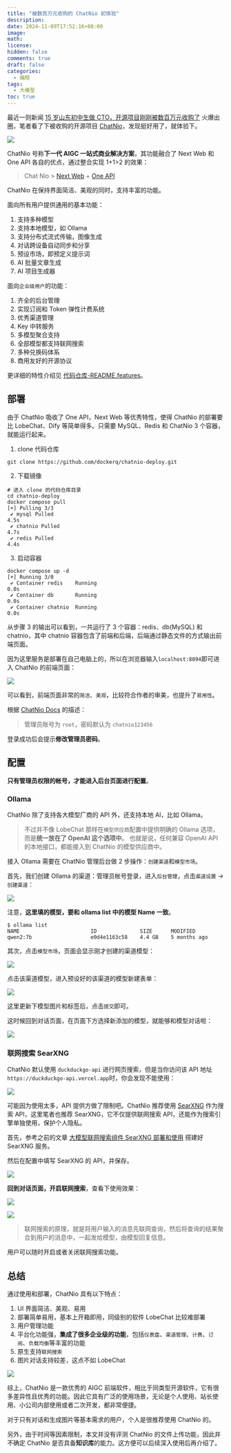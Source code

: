 ```yaml
---
title: "被数百万元收购的 ChatNio 初体验"
description:
date: 2024-11-09T17:52:16+08:00
image:
math:
license:
hidden: false
comments: true
draft: false
categories:
  - 编程
tags:
  - 大模型
toc: true
---
```


最近一则新闻 [15 岁山东初中生做 CTO，开源项目刚刚被数百万元收购了](https://36kr.com/p/3021812338042369) 火爆出圈，笔者看了下被收购的开源项目 [ChatNio](https://github.com/zmh-program/chatnio)，发现挺好用了，就体验下。

![](https://raw.githubusercontent.com/zmh-program/chatnio/refs/heads/main/screenshot/chatnio.png)

<!--more-->

ChatNio 号称**下一代 AIGC 一站式商业解决方案**，其功能融合了 Next Web 和 One API 各自的优点，通过整合实现 1+1>2 的效果：

> Chat Nio > [Next Web](https://github.com/ChatGPTNextWeb/ChatGPT-Next-Web) + [One API](https://github.com/songquanpeng/one-api)

ChatNio 在保持界面简洁、美观的同时，支持丰富的功能。

面向所有用户提供通用的基本功能：

1. 支持多种模型
2. 支持本地模型，如 Ollama
3. 支持分布式流式传输，图像生成
4. 对话跨设备自动同步和分享
5. 预设市场，即预定义提示词
6. AI 批量文章生成
7. AI 项目生成器

面向`企业级用户`的功能：

1. 齐全的后台管理
2. 实现订阅和 Token 弹性计费系统
3. 优秀渠道管理
4. Key 中转服务
5. 多模型聚合支持
6. 全部模型都支持联网搜索
7. 多种兑换码体系
8. 商用友好的开源协议

更详细的特性介绍见 [代码仓库-README.features](https://github.com/zmh-program/chatnio?tab=readme-ov-file#-features)。

## 部署

由于 ChatNio 吸收了 One API，Next Web 等优秀特性，使得 ChatNio 的部署要比 LobeChat、Dify 等简单得多。只需要 MySQL、Redis 和 ChatNio 3 个容器，就能运行起来。

1. clone 代码仓库

```shell
git clone https://github.com/dockerq/chatnio-deploy.git
```

2. 下载镜像

```shell
# 进入 clone 的代码仓库目录
cd chatnio-deploy
docker compose pull
[+] Pulling 3/3
 ✔ mysql Pulled                                                                                                       4.5s
 ✔ chatnio Pulled                                                                                                     4.7s
 ✔ redis Pulled                                                                                                       4.4s
```

3. 启动容器

```shell
docker compose up -d
[+] Running 3/0
 ✔ Container redis    Running                                                                                         0.0s
 ✔ Container db       Running                                                                                         0.0s
 ✔ Container chatnio  Running                                                                                         0.0s
```

从步骤 3 的输出可以看到，一共运行了 3 个容器：redis、db(MySQL) 和 chatnio，其中 chatnio 容器包含了前端和后端，后端通过静态文件的方式输出前端页面。

因为这里服务是部署在自己电脑上的，所以在浏览器输入`localhost:8094`即可进入 ChatNio 的前端页面：

![](https://github.com/alwqx/picx-images-hosting/raw/master/blog/2024/chatnio-home.b8x4cvsfi.webp)

可以看到，前端页面非常的`简洁`、`美观`，比较符合作者的审美，也提升了`易用性`。

根据 [ChatNio Docs](https://www.chatnio.com/docs/deploy#%E4%BF%AE%E6%94%B9%E5%AF%86%E7%A0%81) 的描述：

> 管理员账号为 `root`，密码默认为 `chatnio123456`

登录成功后会提示**修改管理员密码**。

## 配置

**只有管理员权限的帐号，才能进入后台页面进行配置**。

### Ollama

ChatNio 除了支持各大模型厂商的 API 外，还支持本地 AI，比如 Ollama。

> 不过并不像 LobeChat 那样在`模型供应商`配置中提供明确的 Ollama 选项，而是**统一放在了 OpenAI 这个选项中**。
> 也就是说，任何兼容 OpenAI API 的本地接口，都能接入到 ChatNio 的模型供应商中。

接入 Ollama 需要在 ChatNio 管理后台做 2 步操作：`创建渠道`和`模型市场`。

首先，我们创建 Ollama 的渠道：管理员帐号登录，进入`后台管理`，点击`渠道设置` -> `创建渠道`：

![](https://github.com/alwqx/picx-images-hosting/raw/master/blog/2024/chatnio-config-ollama.5tr1kimndc.webp)

注意，**这里填的模型，要和 ollama list 中的模型 Name 一致**。

```shell
$ ollama list
NAME                       ID              SIZE      MODIFIED
qwen2:7b                   e0d4e1163c58    4.4 GB    5 months ago
```

其次，点击`模型市场`，页面会显示刚才创建的渠道模型：

![](https://github.com/alwqx/picx-images-hosting/raw/master/blog/2024/chatnio-config-model.7sn8auxk49.webp)

点击该渠道模型，进入预设好的该渠道的模型新建表单：

![](https://github.com/alwqx/picx-images-hosting/raw/master/blog/2024/chatnio-config-model-create.ic4zt937w.webp)

这里更新下模型图片和标签后，点击`提交`即可。

这时候回到对话页面，在页面下方选择新添加的模型，就能够和模型对话啦：

![](https://github.com/alwqx/picx-images-hosting/raw/master/blog/2024/chatnio-model-chat.26lhx01rwn.webp)

### 联网搜索 SearXNG

ChatNio 默认使用 `duckduckgo-api` 进行网页搜索，但是当你访问该 API 地址 `https://duckduckgo-api.vercel.app`时，你会发现不能使用：

![](https://github.com/alwqx/picx-images-hosting/raw/master/blog/2024/chatnio-network-duck.39l77w411r.webp)

可能因为使用太多，API 提供方做了限制吧。ChatNio 推荐使用 [SearXNG](https://github.com/searxng/searxng) 作为搜索 API，这里笔者也推荐 SearXNG，它不仅提供联网搜索 API，还能作为搜索引擎单独使用，保护个人隐私。

首先，参考之前的文章 [大模型联网搜索组件 SearXNG 部署和使用](https://mp.weixin.qq.com/s/AQWdjxBPuYOFqG1vItuTqQ) 搭建好 SearXNG 服务。

然后在配置中填写 SearXNG 的 API，并保存。

![](https://github.com/alwqx/picx-images-hosting/raw/master/blog/2024/chatnio-network-searxng.3d4t5m3p9l.webp)

**回到对话页面，开启联网搜索**，查看下使用效果：

![](https://github.com/alwqx/picx-images-hosting/raw/master/blog/2024/chatnio-network-demo.1e8mfaddfp.webp)

![](https://github.com/alwqx/picx-images-hosting/raw/master/blog/2024/chatnio-network-genius.5j47regth6.webp)

> 联网搜索的原理，就是将用户输入的消息先联网查询，然后将查询的结果聚合到用户的消息中，一起发给模型，由模型回复信息。

用户可以随时开启或者关闭联网搜索功能。

## 总结

通过使用和部署，ChatNio 具有以下特点：

1. UI 界面简洁、美观、易用
2. 部署简单易用，基本上开箱即用，同级别的软件 LobeChat 比较难部署
3. 用户管理功能
4. 平台化功能强，**集成了很多企业级的功能**，包括`仪表盘`、`渠道管理`、`计费`、`订阅`、`负载均衡`等丰富的功能
5. 原生支持`联网搜索`
6. 图片对话支持较差，这点不如 LobeChat

![](https://github.com/alwqx/picx-images-hosting/raw/master/blog/2024/chatnio-dashboard.58hdyaaqd6.webp)

综上，ChatNio 是一款优秀的 AIGC 前端软件，相比于同类型开源软件，它有很多差异性且优秀的功能。因此它具有广泛的使用场景，无论是个人使用、站长使用、小公司内部使用或者二次开发，都非常便捷。

对于只有对话和生成图片等基本需求的用户，个人是很推荐使用 ChatNio 的。

另外，由于时间等因素限制，本文并没有评测 ChatNio 的文件上传功能，因此并不确定 ChatNio 是否具备**知识库**的能力。这方便可以后续深入使用后再介绍了。
